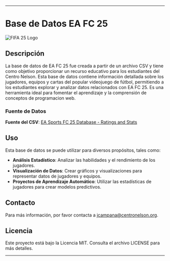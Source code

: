 
---

# Base de Datos EA FC 25

![FIFA 25 Logo](https://images2.minutemediacdn.com/image/upload/c_crop,w_1499,h_843,x_0,y_0/c_fill,w_2160,ar_16:9,f_auto,q_auto,g_auto/images%2FvoltaxMediaLibrary%2Fmmsport%2Fesports_illustrated%2F01j1wg531pgeh02nkckz.jpg) 

## Descripción
La base de datos de EA FC 25 fue creada a partir de un archivo CSV y tiene como objetivo proporcionar un recurso educativo para los estudiantes del Centro Nelson. Esta base de datos contiene información detallada sobre los jugadores, equipos y cartas del popular videojuego de fútbol, permitiendo a los estudiantes explorar y analizar datos relacionados con EA FC 25. Es una herramienta ideal para fomentar el aprendizaje y la comprensión de conceptos de programacion web.
### Fuente de Datos

**Fuente del CSV**: [EA Sports FC 25 Database - Ratings and Stats](https://www.kaggle.com/datasets/nyagami/ea-sports-fc-25-database-ratings-and-stats)

## Uso

Esta base de datos se puede utilizar para diversos propósitos, tales como:

- **Análisis Estadístico**: Analizar las habilidades y el rendimiento de los jugadores.
- **Visualización de Datos**: Crear gráficos y visualizaciones para representar datos de jugadores y equipos.
- **Proyectos de Aprendizaje Automático**: Utilizar las estadísticas de jugadores para crear modelos predictivos.

## Contacto

Para más información, por favor contacta a [jcampana@centronelson.org](mailto:jcampana@centronelson.org).


## Licencia

Este proyecto está bajo la Licencia MIT. Consulta el archivo LICENSE para más detalles.

---
